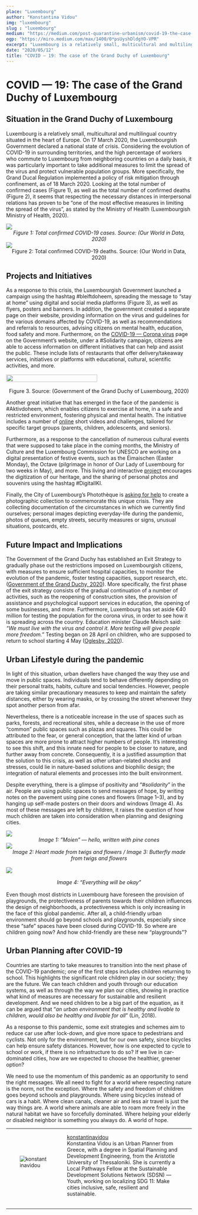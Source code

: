 ```yaml
---
place: "Luxembourg"
author: "Konstantina Vidou"
img: "luxembourg"
slug : "luxembourg"
medium: "https://medium.com/post-quarantine-urbanism/covid-19-the-case-of-the-grand-duchy-of-luxembourg-f4bfd2ff657c"
ogp: "https://miro.medium.com/max/1400/0*psUyshDldgYO-VPR"
excerpt: "Luxembourg is a relatively small, multicultural and multilingual country situated in the heart of Europe. On 17 March 2020, the Luxembourgish Government declared a national state of crisis. Considering the evolution of COVID-19..."
date: "2020/05/12"
title: "COVID — 19: The case of the Grand Duchy of Luxembourg"
---
```

COVID — 19: The case of the Grand Duchy of Luxembourg
=====================================================

## Situation in the Grand Duchy of Luxembourg

Luxembourg is a relatively small, multicultural and multilingual country situated in the heart of Europe. On 17 March 2020, the Luxembourgish Government declared a national state of crisis. Considering the evolution of COVID-19 in surrounding territories, and the high percentage of workers who commute to Luxembourg from neighboring countries on a daily basis, it was particularly important to take additional measures to limit the spread of the virus and protect vulnerable population groups. More specifically, the Grand Ducal Regulation implemented a policy of risk mitigation through confinement, as of 18 March 2020. Looking at the total number of confirmed cases (Figure 1), as well as the total number of confirmed deaths (Figure 2), it seems that respecting the necessary distances in interpersonal relations has proven to be “one of the most effective measures in limiting the spread of the virus”, as stated by the Ministry of Health (Luxembourgish Ministry of Health, 2020).

<img class="s t u ht ai" src="https://miro.medium.com/max/1400/0*_Oc1BuCixQmmBYzR"/>

<div style="text-align: center">
    <i>Figure 1: Total confirmed COVID-19 cases. Source: (Our World in Data, 2020)</i>
</div>

<img class="s t u ht ai" src="https://miro.medium.com/max/1400/0*O8FIKcy0cjpYWJkn"/>

<div style="text-align: center">
    Figure 2: Total confirmed COVID-19 deaths. Source: (Our World in Data, 2020)
</div>


## Projects and Initiatives

As a response to this crisis, the Luxembourgish Government launched a campaign using the hashtag #bleiftdoheem, spreading the message to “stay at home” using digital and social media platforms (Figure 3), as well as flyers, posters and banners. In addition, the government created a separate page on their website, providing information on the virus and guidelines for the various domains affected by COVID-19, as well as recommendations and referrals to resources, advising citizens on mental health, education, food safety and more. Furthermore, on the [COVID-19 — Corona virus](https://www.vdl.lu/fr/la-ville/coronavirus-covid-19/solidarite) page on the Government’s website, under a #Solidarity campaign, citizens are able to access information on different initiatives that can help and assist the public. These include lists of restaurants that offer delivery/takeaway services, initiatives or platforms with educational, cultural, scientific activities, and more.

<div style="display: flex; margin: 1rem auto">
<img class="s t u ht ai" src="https://miro.medium.com/max/1114/0*5q0X1X1acby5sJ1y" style="width:70%"/>
</div>

<div style="text-align: center">
    Figure 3. Source: (Government of the Grand Duchy of Luxembourg, 2020)
</div>

Another great initiative that has emerged in the face of the pandemic is #Aktivdoheem, which enables citizens to exercise at home, in a safe and restricted environment, fostering physical and mental health. The initiative includes a number of [online](https://aktivdoheem.lu/fr/) short videos and challenges, tailored for specific target groups (parents, children, adolescents, and seniors).

Furthermore, as a response to the cancellation of numerous cultural events that were supposed to take place in the coming months, the Ministry of Culture and the Luxembourg Commission for UNESCO are working on a digital presentation of festive events, such as the Éimaischen (Easter Monday), the Octave (pilgrimage in honor of Our Lady of Luxembourg for two weeks in May), and more. This living and interactive [project](https://coronavirus.gouvernement.lu/en/actualites.gouvernement%2Ben%2Bactualites%2Btoutes_actualites%2Bcommuniques%2B2020%2B04-avril%2B29-octave-digital.html) encourages the digitization of our heritage, and the sharing of personal photos and souvenirs using the hashtag #DigitalIKI.

Finally, the City of Luxembourg’s Photothèque is [asking for help](https://www.vdl.lu/en/news/help-us-create-a-photo-archive-and-a-collection-objects) to create a photographic collection to commemorate this unique crisis. They are collecting documentation of the circumstances in which we currently find ourselves; personal images depicting everyday-life during the pandemic, photos of queues, empty streets, security measures or signs, unusual situations, postcards, etc.

## Future Impact and Implications

The Government of the Grand Duchy has established an Exit Strategy to gradually phase out the restrictions imposed on Luxembourgish citizens, with measures to ensure sufficient hospital capacities, to monitor the evolution of the pandemic, foster testing capacities, support research, etc. ([Government of the Grand Duchy, 2020](https://msan.gouvernement.lu/dam-assets/covid-19/exit/en/Corona-EXIT-A4-2020-04-15-EN.jpg)). More specifically, the first phase of the exit strategy consists of the gradual continuation of a number of activities, such as the reopening of construction sites, the provision of assistance and psychological support services in education, the opening of some businesses, and more. Furthermore, Luxembourg has set aside €40 million for testing the population for the corona virus, in order to see how it is spreading across the country. Education minister Claude Meisch said: _“We must live with the virus and control it. More testing will give people more freedom.”_ Testing began on 28 April on children, who are supposed to return to school starting 4 May ([Oglesby, 2020](https://luxtimes.lu/luxembourg/40541-luxembourg-earmarks-40m-to-test-entire-population-for-coronavirus)).

## Urban Lifestyle during the pandemic

In light of this situation, urban dwellers have changed the way they use and move in public spaces. Individuals tend to behave differently depending on their personal traits, habits, culture and social tendencies. However, people are taking similar precautionary measures to keep and maintain the safety distances, either by wearing masks, or by crossing the street whenever they spot another person from afar.

Nevertheless, there is a noticeable increase in the use of spaces such as parks, fοrests, and recreational sites, while a decrease in the use of more “common” public spaces such as plazas and squares. This could be attributed to the fear, or general conception, that the latter kind of urban spaces are more prone to attract higher numbers of people. It’s interesting to see this shift, and this innate need for people to be closer to nature, and further away from concrete. Consequently, it is a justified assumption that the solution to this crisis, as well as other urban-related shocks and stresses, could lie in nature-based solutions and biophilic design; the integration of natural elements and processes into the built environment.

Despite everything, there is a glimpse of positivity and “_#solidarity_” in the air. People are using public spaces to send messages of hope, by writing notes on the pavement using pine cones and flowers (Image 1–3), and by hanging up self-made posters on their doors and windows (Image 4). As most of these messages are left by children, it raises the question of how much children are taken into consideration when planning and designing cities.

<img class="s t u ht ai" src="https://miro.medium.com/max/1400/0*psUyshDldgYO-VPR"/>

<div style="text-align: center">
    <i>Image 1: ”Moien” — hello, written with pine cones</i>
</div>

<img class="s t u ht ai" src="https://miro.medium.com/max/1400/1*mJxFOvwcBzDuzZtSVVs-QQ.png"/>

<div style="text-align: center; margin-bottom: 1rem">
    <i>Image 2: Heart made from twigs and flowers / Image 3: Butterfly made from twigs and flowers</i>
</div>

<img class="s t u ht ai" src="https://miro.medium.com/max/1288/0*O8Q3otlotc3e6DtS"/>

<div style="text-align: center; margin-top: 1rem; margin-bottom: 1rem">
    <i>Image 4: “Everything will be okay”</i>
</div>

Even though most districts in Luxembourg have foreseen the provision of playgrounds, the protectiveness of parents towards their children influences the design of neighborhoods, a protectiveness which is only increasing in the face of this global pandemic. After all, a child-friendly urban environment should go beyond schools and playgrounds, especially since these “safe” spaces have been closed during COVID-19. So where are children going now? And how child-friendly are these new “playgrounds”?

## Urban Planning after COVID-19

Countries are starting to take measures to transition into the next phase of the COVID-19 pandemic; one of the first steps includes children returning to school. This highlights the significant role children play in our society; they are the future. We can teach children and youth through our education systems, as well as through the way we plan our cities, showing in practice what kind of measures are necessary for sustainable and resilient development. And we need children to be a big part of the equation, as it can be argued that “_an urban environment that is healthy and livable to children, would also be healthy and livable for all_” (Lin, 2018).

As a response to this pandemic, some exit strategies and schemes aim to reduce car use after lock-down, and give more space to pedestrians and cyclists. Not only for the environment, but for our own safety, since bicycles can help ensure safety distances. However, how is one expected to cycle to school or work, if there is no infrastructure to do so? If we live in car-dominated cities, how are we expected to choose the healthier, greener option?

We need to use the momentum of this pandemic as an opportunity to send the right messages. We all need to fight for a world where respecting nature is the norm, not the exception. Where the safety and freedom of children goes beyond schools and playgrounds. Where using bicycles instead of cars is a habit. Where clean canals, cleaner air and less air travel is just the way things are. A world where animals are able to roam more freely in the natural habitat we have so forcefully dominated. Where helping your elderly or disabled neighbor is something you always do. A world of hope.


* * *
  
<div style="display:flex; align-items: center; justify-content: space-evenly; margin-bottom: 2rem">
    <div style="margin-right:1rem; width:15%">
        <img  alt="konstantinavidou" src="https://miro.medium.com/fit/c/96/96/0*qUi31Ik6r0ZGQ3wz"/><br/>
        <br/>
    </div>
    <div style="width: 60%;">
    <a href="https://medium.com/@konstantinavidou?source=post_page-----f4bfd2ff657c----------------------">konstantinavidou</a>
    <br/>
    Konstantina Vidou is an Urban Planner from Greece, with a degree in Spatial Planning and Development Engineering, from the Aristotle University of Thessaloniki. She is currently a Local Pathways Fellow at the Sustainable Development Solutions Network (SDSN) — Youth, working on localizing SDG 11: Make cities inclusive, safe, resilient and sustainable.
    </div>
</div>

* * *